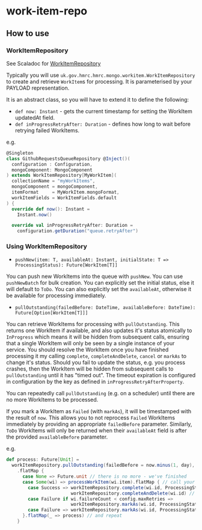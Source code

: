 # work-item-repo

## How to use

### WorkItemRepository

See Scaladoc for [WorkItemRepository](../main/src/main/scala/uk/gov/hmrc/workitem/WorkItemRepository.scala)

Typically you will use `uk.gov.hmrc.hmrc.mongo.workitem.WorkItemRepository` to create and retrieve `WorkItem`s for processing.
It is parameterised by your PAYLOAD representation.

It is an abstract class, so you will have to extend it to define the following:

* `def now: Instant` - gets the current timestamp for setting the WorkItem updatedAt field.
* `def inProgressRetryAfter: Duration` - defines how long to wait before retrying failed WorkItems.


e.g.

```scala
@Singleton
class GithubRequestsQueueRepository @Inject()(
  configuration : Configuration,
  mongoComponent: MongoComponent
) extends WorkItemRepository[MyWorkItem](
  collectionName = "myWorkItems",
  mongoComponent = mongoComponent,
  itemFormat     = MyWorkItem.mongoFormat,
  workItemFields = WorkItemFields.default
) {
  override def now(): Instant =
    Instant.now()

  override val inProgressRetryAfter: Duration =
    configuration.getDuration("queue.retryAfter")

```

### Using WorkItemRepository

- `pushNew(item: T, availableAt: Instant, initialState: T => ProcessingStatus): Future[WorkItem[T]]`

You can push new WorkItems into the queue with `pushNew`. You can use `pushNewBatch` for bulk creation. You can explicitly set the initial status, else it will default to `ToDo`. You can also explicitly set the `availableAt`, otherwise it be available for processing immediately.

- `pullOutstanding(failedBefore: DateTime, availableBefore: DateTime): Future[Option[WorkItem[T]]]`

You can retrieve WorkItems for processing with `pullOutstanding`. This returns one WorkItem if available, and also updates it's status atomically to `InProgress` which means it will be hidden from subsequent calls, ensuring that a single WorkItem will only be seen by a single instance of your service.
You should resolve the WorkItem once you have finished processing it my calling `complete`, `completeAndDelete`, `cancel` or `markAs` to change it's status.
Should you fail to update the status, e.g. you process crashes, then the WorkItem will be hidden from subsequent calls to `pullOutstanding` until it has "timed out". The timeout expiration is configured in configuration by the key as defined in `inProgressRetryAfterProperty`.

You can repeatedly call `pullOutstanding` (e.g. on a scheduler) until there are no more WorkItems to be processed.

If you mark a WorkItem as `Failed` (with `markAs`), it will be timestamped with the result of `now`. This allows you to not reprocess `Failed` WorkItems immediately by providing an appropriate `failedBefore` parameter.
Similarly, `ToDo` WorkItems will only be returned when their `availableAt` field is after the provided `availableBefore` parameter.

e.g.
```scala
def process: Future[Unit] =
  workItemRepository.pullOutstanding(failedBefore = now.minus(1, day), availableBefore = now) // grab the next WorkItem
    .flatMap {
      case None => Future.unit // there is no more - we've finished
      case Some(wi) => processWorkItem(wi.item).flatMap { // call your function to process a WorkItem
        case Success => workItemRepository.complete(wi.id, ProcessingStatus.Succeeded) // mark as completed
                        workItemRepository.completeAndDelete(wi.id) // alternatively, remove from mongo
        case Failure if wi.failureCount < config.maxRetries =>
                        workItemRepository.markAs(wi.id, ProcessingStatus.Failed) // mark as failed - it will be reprocessed after a duration specified by `inProgressRetryAfterProperty`
        case Failure => workItemRepository.markAs(wi.id, ProcessingStatus.PermanentlyFailed) // you can also mark as any other status defined by `ProcessingStatus`
      }.flatMap(_ => process) // and repeat
    }
```
